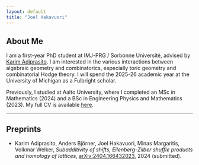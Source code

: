 ```yaml
---
layout: default
title: "Joel Hakavuori"
---
```


## About Me

I am a first-year PhD student at IMJ-PRG / Sorbonne Université, advised by [Karim Adiprasito](https://webusers.imj-prg.fr/%7Ekarim.adiprasito/). I am interested in the various interactions between algebraic geometry and combinatorics, especially toric geometry and combinatorial Hodge theory. I will spend the 2025-26 academic year at the University of Michigan as a Fulbright scholar.  

Previously, I studied at Aalto University, where I completed an MSc in Mathematics (2024) and a BSc in Engineering Physics and Mathematics (2023). My full CV is available [here](cv.pdf).

---

## Preprints

- Karim Adiprasito, Anders Björner, Joel Hakavuori, Minas Margaritis, Volkmar Welker, *Subadditivity of shifts, Eilenberg-Zilber shuffle products and homology of lattices*, [arXiv:2404.166432023](https://arxiv.org/abs/2404.16643), 2024 (submitted).

